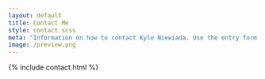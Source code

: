 ```yaml
---
layout: default
title: Contact Me
style: contact.scss
meta: "Information on how to contact Kyle Niewiada. Use the entry form to send an email message to Kyle Niewiada."
image: /preview.png
---
```


{% include contact.html %}
